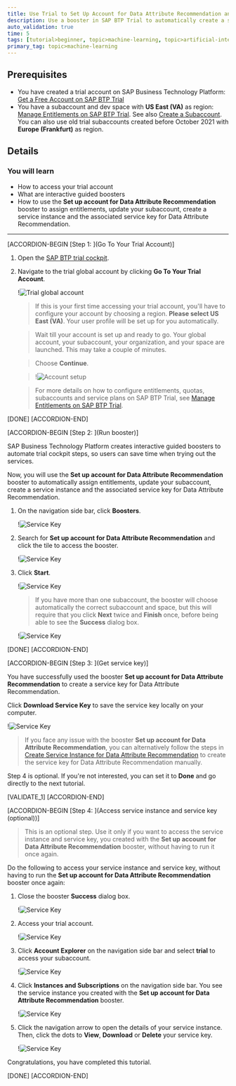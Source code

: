 ```yaml
---
title: Use Trial to Set Up Account for Data Attribute Recommendation and Get Service Key
description: Use a booster in SAP BTP Trial to automatically create a service instance, and the associated service key for Data Attribute Recommendation.
auto_validation: true
time: 5
tags: [tutorial>beginner, topic>machine-learning, topic>artificial-intelligence, topic>cloud, software-product>sap-business-technology-platform, software-product>sap-ai-business-services, software-product>data-attribute-recommendation]
primary_tag: topic>machine-learning
---
```


## Prerequisites
- You have created a trial account on SAP Business Technology Platform: [Get a Free Account on SAP BTP Trial](hcp-create-trial-account)
- You have a subaccount and dev space with **US East (VA)** as region: [Manage Entitlements on SAP BTP Trial](cp-trial-entitlements). See also [Create a Subaccount](https://help.sap.com/viewer/65de2977205c403bbc107264b8eccf4b/Cloud/en-US/261ba9ca868f469baf64c22257324a75.html). You can also use old trial subaccounts created before October 2021 with **Europe (Frankfurt)** as region.

## Details
### You will learn
  - How to access your trial account
  - What are interactive guided boosters
  - How to use the **Set up account for Data Attribute Recommendation** booster to assign entitlements, update your subaccount, create a service instance and the associated service key for Data Attribute Recommendation.
---

[ACCORDION-BEGIN [Step 1: ](Go To Your Trial Account)]

1. Open the [SAP BTP trial cockpit](https://cockpit.hanatrial.ondemand.com/).

2. Navigate to the trial global account by clicking **Go To Your Trial Account**.

    !![Trial global account](01_Foundation20Onboarding_Home.png)

    >If this is your first time accessing your trial account, you'll have to configure your account by choosing a region. **Please select US East (VA)**. Your user profile will be set up for you automatically.

    >Wait till your account is set up and ready to go. Your global account, your subaccount, your organization, and your space are launched. This may take a couple of minutes.

    >Choose **Continue**.

    >!![Account setup](02_Foundation20Onboarding_Processing.png)

    >For more details on how to configure entitlements, quotas, subaccounts and service plans on SAP BTP Trial, see [Manage Entitlements on SAP BTP Trial](cp-trial-entitlements).

[DONE]
[ACCORDION-END]


[ACCORDION-BEGIN [Step 2: ](Run booster)]

SAP Business Technology Platform creates interactive guided boosters to automate trial cockpit steps, so users can save time when trying out the services.

Now, you will use the **Set up account for Data Attribute Recommendation** booster to automatically assign entitlements, update your subaccount, create a service instance and the associated service key for Data Attribute Recommendation.

1. On the navigation side bar, click **Boosters**.

    !![Service Key](access-booster.png)

2. Search for **Set up account for Data Attribute Recommendation** and click the tile to access the booster.

    !![Service Key](access-booster-tile.png)

3. Click **Start**.

    !![Service Key](booster-start.png)

    >If you have more than one subaccount, the booster will choose automatically the correct subaccount and space, but this will require that you click **Next** twice and **Finish** once, before being able to see the **Success** dialog box.

    !![Service Key](booster-success.png)

[DONE]
[ACCORDION-END]


[ACCORDION-BEGIN [Step 3: ](Get service key)]

You have successfully used the booster **Set up account for Data Attribute Recommendation** to create a service key for Data Attribute Recommendation.

Click **Download Service Key** to save the service key locally on your computer.

!![Service Key](booster-success-key.png)

>If you face any issue with the booster **Set up account for Data Attribute Recommendation**, you can alternatively follow the steps in [Create Service Instance for Data Attribute Recommendation](cp-aibus-dar-service-instance) to create the service key for Data Attribute Recommendation manually.

Step 4 is optional. If you're not interested, you can set it to **Done** and go directly to the next tutorial.

[VALIDATE_1]
[ACCORDION-END]


[ACCORDION-BEGIN [Step 4: ](Access service instance and service key (optional))]

> This is an optional step. Use it only if you want to access the service instance and service key, you created with the **Set up account for Data Attribute Recommendation** booster, without having to run it once again.

Do the following to access your service instance and service key, without having to run the **Set up account for Data Attribute Recommendation** booster once again:

1. Close the booster **Success** dialog box.

    !![Service Key](leave-success.png)

2. Access your trial account.

    !![Service Key](trial-account.png)

3. Click **Account Explorer** on the navigation side bar and select **trial** to access your subaccount.

    !![Service Key](subaccounts.png)

4. Click **Instances and Subscriptions** on the navigation side bar. You see the service instance you created with the **Set up account for Data Attribute Recommendation** booster.

    !![Service Key](service-instance.png)

5. Click the navigation arrow to open the details of your service instance. Then, click the dots to **View**, **Download** or **Delete** your service key.

    !![Service Key](service-key.png)

Congratulations, you have completed this tutorial.

[DONE]
[ACCORDION-END]
